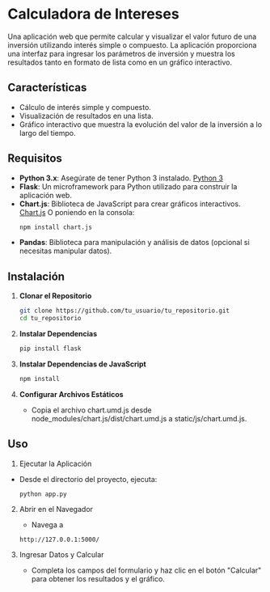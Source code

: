 # Calculadora de Intereses

Una aplicación web que permite calcular y visualizar el valor futuro de una inversión utilizando interés simple o compuesto. La aplicación proporciona una interfaz para ingresar los parámetros de inversión y muestra los resultados tanto en formato de lista como en un gráfico interactivo.

## Características

- Cálculo de interés simple y compuesto.
- Visualización de resultados en una lista.
- Gráfico interactivo que muestra la evolución del valor de la inversión a lo largo del tiempo.

## Requisitos

- **Python 3.x**: Asegúrate de tener Python 3 instalado.
  [Python 3](https://www.python.org/downloads/) 
- **Flask**: Un microframework para Python utilizado para construir la aplicación web.
- **Chart.js**: Biblioteca de JavaScript para crear gráficos interactivos.
  [Chart.js]([https://www.python.org/downloads/](https://www.chartjs.org/docs/latest/getting-started/installation.html))
  O poniendo en la consola:
   ```bash
   npm install chart.js
- **Pandas**: Biblioteca para manipulación y análisis de datos (opcional si necesitas manipular datos).

## Instalación

1. **Clonar el Repositorio**
   ```bash
   git clone https://github.com/tu_usuario/tu_repositorio.git
   cd tu_repositorio


2. **Instalar Dependencias**
   ```bash
   pip install flask

3. **Instalar Dependencias de JavaScript**
   ```bash
   npm install

 4. **Configurar Archivos Estáticos**
   
     - Copia el archivo chart.umd.js desde node_modules/chart.js/dist/chart.umd.js a static/js/chart.umd.js.


## Uso
1. Ejecutar la Aplicación
  - Desde el directorio del proyecto, ejecuta:
     ```bash
     python app.py
     
2. Abrir en el Navegador
     - Navega a
   ```
   http://127.0.0.1:5000/
   ```
   
4. Ingresar Datos y Calcular
   - Completa los campos del formulario y haz clic en el botón "Calcular" para obtener los resultados y el gráfico.

